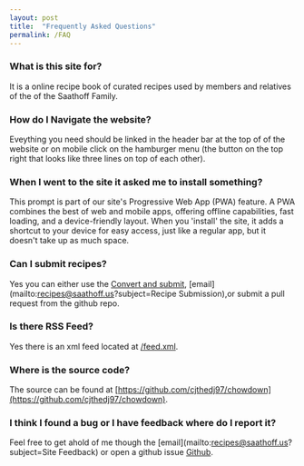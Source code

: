 ```yaml
---
layout: post
title:  "Frequently Asked Questions"
permalink: /FAQ
---
```


### What is this site for?

It is a online recipe book of curated recipes used by members and relatives of the of the Saathoff Family. 

### How do I Navigate the website?

Eveything you need should be linked in the header bar at the top of of the website or on mobile click on the hamburger menu (the button on the top right that looks like three lines on top of each other).

### When I went to the site it asked me to install something?

This prompt is part of our site's Progressive Web App (PWA) feature. A PWA combines the best of web and mobile apps, offering offline capabilities, fast loading, and a device-friendly layout. When you 'install' the site, it adds a shortcut to your device for easy access, just like a regular app, but it doesn't take up as much space.

### Can I submit recipes?

Yes you can either use the [Convert and submit](/convert), [email](mailto:recipes@saathoff.us?subject=Recipe Submission),or submit a pull request from the github repo.

### Is there RSS Feed?

Yes there is an xml feed located at [/feed.xml](/feed.xml).

### Where is the source code?

The source can be found at [https://github.com/cjthedj97/chowdown](https://github.com/cjthedj97/chowdown).

### I think I found a bug or I have feedback where do I report it?

Feel free to get ahold of me though the [email](mailto:recipes@saathoff.us?subject=Site Feedback) or open a github issue [Github](https://github.com/cjthedj97/chowdown/issues/new/choose).
